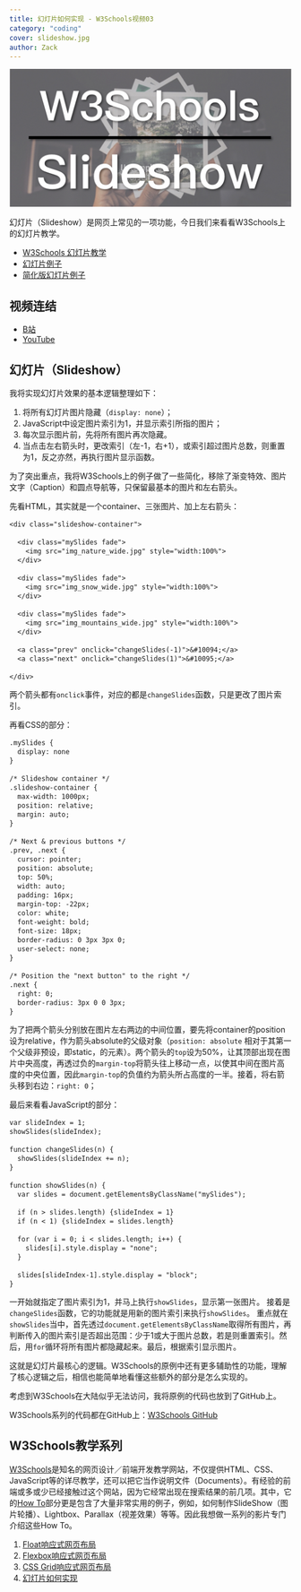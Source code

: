 ```yaml
---
title: 幻灯片如何实现 - W3Schools视频03
category: "coding"
cover: slideshow.jpg
author: Zack
---
```


![幻灯片](slideshow.jpg)

幻灯片（Slideshow）是网页上常见的一项功能，今日我们来看看W3Schools上的幻灯片教学。

* [W3Schools 幻灯片教学](https://www.w3schools.com/howto/howto_js_slideshow.asp)
* [幻灯片例子](https://www.w3schools.com/howto/tryit.asp?filename=tryhow_js_slideshow)
* [简化版幻灯片例子](https://zacharychim.github.io/W3Schools/4_slideshow/)

## 视频连结

* [B站](https://www.bilibili.com/video/av45523828/)
* [YouTube](https://youtu.be/7-RcgXc2KXg)

## 幻灯片（Slideshow）

我将实现幻灯片效果的基本逻辑整理如下：

1. 将所有幻灯片图片隐藏（`display: none`）；
2. JavaScript中设定图片索引为1，并显示索引所指的图片；
3. 每次显示图片前，先将所有图片再次隐藏。
4. 当点击左右箭头时，更改索引（左-1，右+1），或索引超过图片总数，则重置为1，反之亦然，再执行图片显示函数。

为了突出重点，我将W3Schools上的例子做了一些简化，移除了渐变特效、图片文字（Caption）和圆点导航等，只保留最基本的图片和左右箭头。

先看HTML，其实就是一个container、三张图片、加上左右箭头：

```
<div class="slideshow-container">

  <div class="mySlides fade">
    <img src="img_nature_wide.jpg" style="width:100%">
  </div>

  <div class="mySlides fade">
    <img src="img_snow_wide.jpg" style="width:100%">
  </div>

  <div class="mySlides fade">
    <img src="img_mountains_wide.jpg" style="width:100%">
  </div>

  <a class="prev" onclick="changeSlides(-1)">&#10094;</a>
  <a class="next" onclick="changeSlides(1)">&#10095;</a>

</div>
```

两个箭头都有`onclick`事件，对应的都是`changeSlides`函数，只是更改了图片索引。

再看CSS的部分：

```
.mySlides {
  display: none
}

/* Slideshow container */
.slideshow-container {
  max-width: 1000px;
  position: relative;
  margin: auto;
}

/* Next & previous buttons */
.prev, .next {
  cursor: pointer;
  position: absolute;
  top: 50%;
  width: auto;
  padding: 16px;
  margin-top: -22px;
  color: white;
  font-weight: bold;
  font-size: 18px;
  border-radius: 0 3px 3px 0;
  user-select: none;
}

/* Position the "next button" to the right */
.next {
  right: 0;
  border-radius: 3px 0 0 3px;
}
```

为了把两个箭头分别放在图片左右两边的中间位置，要先将container的position设为relative，作为箭头absolute的父级对象（`position: absolute` 相对于其第一个父级非预设，即static，的元素）。两个箭头的`top`设为50%，让其顶部出现在图片中央高度，再透过负的`margin-top`将箭头往上移动一点，以使其中间在图片高度的中央位置，因此`margin-top`的负值约为箭头所占高度的一半。接着，将右箭头移到右边：`right: 0`；

最后来看看JavaScript的部分：

```
var slideIndex = 1;
showSlides(slideIndex);

function changeSlides(n) {
  showSlides(slideIndex += n);
}

function showSlides(n) {
  var slides = document.getElementsByClassName("mySlides");
  
  if (n > slides.length) {slideIndex = 1}
  if (n < 1) {slideIndex = slides.length}
  
  for (var i = 0; i < slides.length; i++) {
    slides[i].style.display = "none";  
  }

  slides[slideIndex-1].style.display = "block";  
}
```

一开始就指定了图片索引为1，并马上执行`showSlides`，显示第一张图片。
接着是`changeSlides`函数，它的功能就是用新的图片索引来执行`showSlides`。
重点就在`showSlides`当中，首先透过`document.getElementsByClassName`取得所有图片，再判断传入的图片索引是否超出范围：少于1或大于图片总数，若是则重置索引。然后，用`for`循环将所有图片都隐藏起来。最后，根据索引显示图片。

这就是幻灯片最核心的逻辑。W3Schools的原例中还有更多辅助性的功能，理解了核心逻辑之后，相信也能简单地看懂这些额外的部分是怎么实现的。

考虑到W3Schools在大陆似乎无法访问，我将原例的代码也放到了GitHub上。

W3Schools系列的代码都在GitHub上：[W3Schools GitHub](https://github.com/ZacharyChim/W3Schools)

## W3Schools教学系列

[W3Schools](https://www.w3schools.com)是知名的网页设计／前端开发教学网站，不仅提供HTML、CSS、JavaScript等的详尽教学，还可以把它当作说明文件（Documents）。有经验的前端或多或少已经接触过这个网站，因为它经常出现在搜索结果的前几项。其中，它的[How To](https://www.w3schools.com/howto/default.asp)部分更是包含了大量非常实用的例子，例如，如何制作SlideShow（图片轮播）、Lightbox、Parallax（视差效果）等等。因此我想做一系列的影片专门介绍这些How To。

1. [Float响应式网页布局](https://zacklive.com/w3schools-web-layout/)
2. [Flexbox响应式网页布局](https://zacklive.com/w3schools-flex/)
3. [CSS Grid响应式网页布局](https://zacklive.com/w3schools-grid/)
4. [幻灯片如何实现](https://zacklive.com/w3schools-slideshow/)